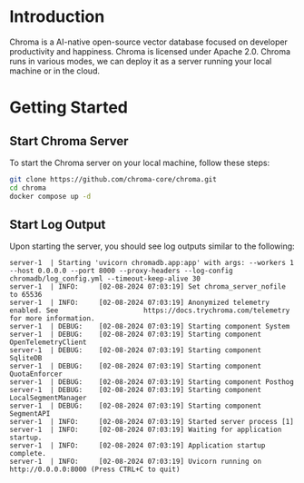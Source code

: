 # Introduction
Chroma is a AI-native open-source vector database focused on developer productivity and happiness. Chroma is licensed under Apache 2.0. Chroma runs in various modes, we can deploy it as a server running your local machine or in the cloud.

# Getting Started

## Start Chroma Server

To start the Chroma server on your local machine, follow these steps:

```bash
git clone https://github.com/chroma-core/chroma.git
cd chroma
docker compose up -d
```

## Start Log Output

Upon starting the server, you should see log outputs similar to the following:

```log
server-1  | Starting 'uvicorn chromadb.app:app' with args: --workers 1 --host 0.0.0.0 --port 8000 --proxy-headers --log-config chromadb/log_config.yml --timeout-keep-alive 30
server-1  | INFO:     [02-08-2024 07:03:19] Set chroma_server_nofile to 65536
server-1  | INFO:     [02-08-2024 07:03:19] Anonymized telemetry enabled. See                     https://docs.trychroma.com/telemetry for more information.
server-1  | DEBUG:    [02-08-2024 07:03:19] Starting component System
server-1  | DEBUG:    [02-08-2024 07:03:19] Starting component OpenTelemetryClient
server-1  | DEBUG:    [02-08-2024 07:03:19] Starting component SqliteDB
server-1  | DEBUG:    [02-08-2024 07:03:19] Starting component QuotaEnforcer
server-1  | DEBUG:    [02-08-2024 07:03:19] Starting component Posthog
server-1  | DEBUG:    [02-08-2024 07:03:19] Starting component LocalSegmentManager
server-1  | DEBUG:    [02-08-2024 07:03:19] Starting component SegmentAPI
server-1  | INFO:     [02-08-2024 07:03:19] Started server process [1]
server-1  | INFO:     [02-08-2024 07:03:19] Waiting for application startup.
server-1  | INFO:     [02-08-2024 07:03:19] Application startup complete.
server-1  | INFO:     [02-08-2024 07:03:19] Uvicorn running on http://0.0.0.0:8000 (Press CTRL+C to quit)
```
